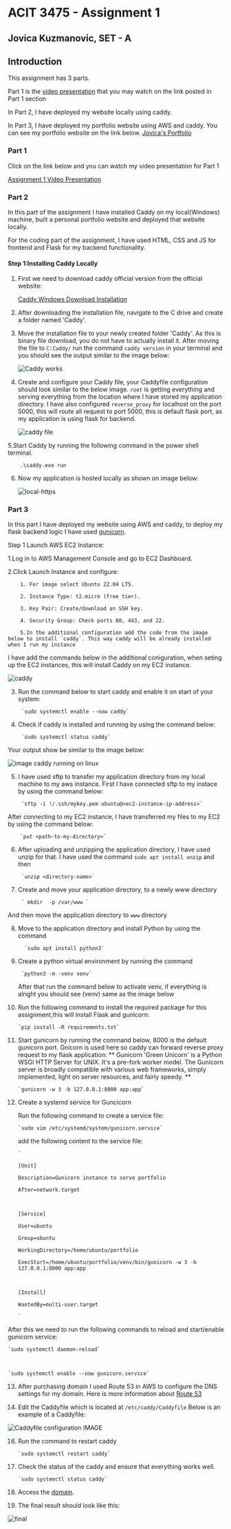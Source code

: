 # ACIT 3475 - Assignment 1 

 

## Jovica Kuzmanovic, SET - A 

 

 

## Introduction 

This assignment has 3 parts. 

 Part 1 is the [video presentation](https://www.youtube.com/watch?v=_VlP2XQntnw) that you may watch on the link posted in Part 1 section 

 

 In Part 2, I have deployed my website locally using caddy.  

 In Part 3, I have deployed my portfolio website using AWS and caddy. You can see my portfolio website on the link below. [Jovica's Portfolio](https://yovitsa-kuzmanovic.site) 

 

### Part 1 

Click on  the link below and you can watch my video presentation for Part 1 

[Assignment 1 Video Presentation](https://www.youtube.com/watch?v=_VlP2XQntnw) 

 

### Part 2 

In this part of the assignment I have installed Caddy on my local(Windows) machine,  built a personal portfolio website and deployed that website locally. 

 

For the coding part of the assignment, I have used HTML, CSS and JS for frontend and Flask for my backend functionality. 

 

#### Step 1:Installing Caddy Locally 

 

1. First we need to download caddy official version from the official website:      

    [Caddy Windows Download Installation](https://caddyserver.com/download) 

 

2. After downloading the installation file, navigate to the C drive and create a folder named 'Caddy'. 

3. Move the installation file to your newly created folder 'Caddy'. As this is binary file download, you do not have to actually install it. After moving the file to `C:Caddy/` run the command `caddy version` in your terminal and you should see the output similar to the image below: 

    ![Caddy works](/static/images/caddy%20version.png) 

4. Create and configure your Caddy file, your Caddyfile configuration should look similar to the below image. `root` is getting everything and serving everything from the location where I have stored my application directory. I have also configured `reverse_proxy` for localhost on the port 5000, this will route all request to port 5000, this is default flask port, as my application is using flask for backend. 

    ![caddy file](/static/images/image_w_c_file.png) 

 

5.Start Caddy by running the following command in the power shell terminal.  

 

        .\caddy.exe run  

 

6. Now my application is hosted locally as shown on image below: 

    ![local-https](/static/images/https_caddy.png) 

 

### Part 3 

In this part I have deployed my website using AWS and caddy, to deploy my flask backend logic I have used [gunicorn](https://docs.gunicorn.org/en/stable/).  

 

Step 1 Launch AWS EC2 Instance: 

1.Log in to AWS Management Console and go to EC2 Dashboard. 

     

2.Click Launch Instance and configure: 

     

        1. For image select Ubuntu 22.04 LTS. 

        2. Instance Type: t2.micro (free tier). 

        3. Key Pair: Create/download an SSH key. 

        4. Security Group: Check ports 80, 443, and 22. 

        5.In the additional configuration add the code from the image below to install `caddy`. This way caddy will be already installed when I run my instance 

     

I have add the commands below in the additional coniguration, when seting up the EC2 instances, this will install Caddy on my EC2 instance.

![caddy](/static/images/yaml.png)

3. Run the command below to start caddy and enable it on start of your system: 

 

        `sudo systemctl enable --now caddy` 

 

4. Check if caddy is installed and running by using the command below: 

 

        `sudo systemctl status caddy` 

 

Your output show be similar to the image below: 

![image caddy running on linux](/static/images/linux_caddy_works.png) 

5. I have used sftp to transfer my application directory from my local machine to my aws instance. First I have connected sftp to my instace by using the command below: 

 

        `sftp -i !/.ssh/mykey.pem ubuntu@<ec2-instance-ip-address>` 

 

After connecting to my EC2 instance, I have transferred my files to my EC2 by using  the command below: 

 

        `put <path-to-my-directory>` 

 

6. After uploading and unzipping the application directory, I have used unzip for that. I have used the command `sudo apt install unzip` and then  

        `unzip <directory-name>` 

7. Create and move your application directory, to a newly www directory
    
        ` mkdir  -p /var/www `

And then move the application directory to `www` directory

8. Move to the application directory and install Python by using the command 

      

         `sudo apt install python3` 

 

9. Create a python virtual environment by running the command 

 

        `python3 -m -venv venv` 

     

    After that run the command below to activate venv, if everything is alright you should see (venv) same as the image below 

     

10. Run the following command to install the required package for this assignment,this will install Flask and gunicorn: 

     

        `pip install -R requirements.txt` 

 


12. Start gunicorn by running the command below, 8000 is the default gunicorn port. Gnicorn is used here so caddy can forward reverse proxy request to my flask application:
** Gunicorn 'Green Unicorn' is a Python WSGI HTTP Server for UNIX. It's a pre-fork worker model. The Gunicorn server is broadly compatible with various web frameworks, simply implemented, light on server resources, and fairly speedy. ** 

 

        `gunicorn -w 3 -b 127.0.0.1:8000 app:app` 

  

14. Create a systemd service for Guncicorn 

     

    Run the following command to create a service file: 

 

        `sudo vim /etc/systemd/system/gunicorn.service` 

 

    add the following content to the service file: 

     

     

        ` 

        [Unit] 

        Description=Gunicorn instance to serve portfolio 

        After=network.target 

 

        [Service] 

        User=ubuntu 

        Group=ubuntu 

        WorkingDirectory=/home/ubuntu/portfolio 

        ExecStart=/home/ubuntu/portfolio/venv/bin/gunicorn -w 3 -b 127.0.0.1:8000 app:app 

 

        [Install] 

        WantedBy=multi-user.target  

        ` 

 

 

After this we need to run the following commands to reload and start/enable gunicorn service: 

 

    `sudo systemctl daemon-reload` 

 

    `sudo systemctl enable --now gunicorn.service` 

 

13. After purchasing domain I used Route 53 in AWS to configure the DNS settings for my domain. Here is more information about [Route 53](https://docs.aws.amazon.com/route53/) 

 

14. Edit the Caddyfile which is located at `/etc/caddy/Caddyfile`
Below is an example of a Caddyfile:

![Caddyfile configuration IMAGE](/static/images/CADDYFILE.png) 

16. Run the command to restart caddy

        `sudo systemctl restart caddy`

17. Check the status of the caddy and ensure that everything works well.

        `sudo systemctl status caddy`

18. Access the [domain](https://yovitsa-kuzmanovic.site). 

19. The final result should look like this:

![final](/static/images/final.png)



 
